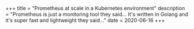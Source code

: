 +++
title = "Prometheus at scale in a Kubernetes environment"
description = "Prometheus is just a monitoring tool they said... It's written in Golang and it's super fast and lightweight they said..."
date = 2020-06-16
+++


